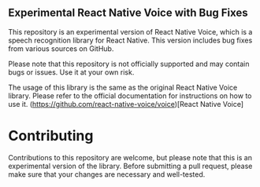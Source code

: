 ## Experimental React Native Voice with Bug Fixes

This repository is an experimental version of React Native Voice, which is a speech recognition library for React Native. This version includes bug fixes from various sources on GitHub.

Please note that this repository is not officially supported and may contain bugs or issues. Use it at your own risk.

The usage of this library is the same as the original React Native Voice library. Please refer to the official documentation for instructions on how to use it. (https://github.com/react-native-voice/voice)[React Native Voice]

# Contributing

Contributions to this repository are welcome, but please note that this is an experimental version of the library. Before submitting a pull request, please make sure that your changes are necessary and well-tested.





